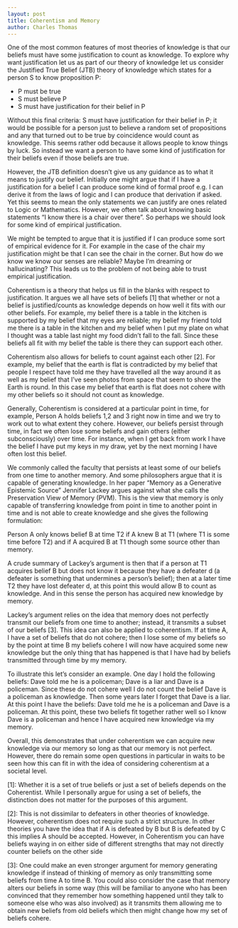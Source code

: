 ```yaml
---
layout: post
title: Coherentism and Memory
author: Charles Thomas
---
```


One of the most common features of most theories of knowledge is that our beliefs must have some justification to count as knowledge. To explore why want justification let us as part of our theory of knowledge let us consider the Justified True Belief (JTB) theory of knowledge which states for a person S to know proposition P: 
* P must be true
* S must believe P
* S must have justification for their belief in P

Without this final criteria: S must have justification for their belief in P; it would be possible for a person just to believe a random set of propositions and any that turned out to be true by coincidence would count as knowledge. This seems rather odd because it allows people to know things by luck. So instead we want a person to have some kind of justification for their beliefs even if those beliefs are true.

However, the JTB definition doesn’t give us any guidance as to what it means to justify our belief. Initially one might argue that if I have a justification for a belief I can produce some kind of formal proof e.g. I can derive it from the laws of logic and I can produce that derivation if asked. Yet this seems to mean the only statements we can justify are ones related to Logic or Mathematics. However, we often talk about knowing basic statements “I know there is a chair over there”. So perhaps we should look for some kind of empirical justification.

We might be tempted to argue that it is justified if I can produce some sort of empirical evidence for it. For example in the case of the chair my justification might be that I can see the chair in the corner. But how do we know we know our senses are reliable? Maybe I’m dreaming or hallucinating? This leads us to the problem of not being able to trust empirical justification. 

Coherentism is a theory that helps us fill in the blanks with respect to justification. It argues we all have sets of beliefs [1] that whether or not a belief is justified/counts as knowledge depends on how well it fits with our other beliefs. For example, my belief there is a table in the kitchen is supported by my belief that my eyes are reliable; my belief my friend told me there is a table in the kitchen and my belief when I put my plate on what I thought was a table last night my food didn’t fall to the fall. Since these beliefs all fit with my belief the table is there they can support each other. 

Coherentism also allows for beliefs to count against each other [2]. For example, my belief that the earth is flat is contradicted by my belief that people I respect have told me they have travelled all the way around it as well as my belief that I’ve seen photos from space that seem to show the Earth is round. In this case my belief that earth is flat does not cohere with my other beliefs so it should not count as knowledge. 

Generally, Coherentism is considered at a particular point in time, for example, Person A holds beliefs 1,2 and 3 right now in time and we try to work out to what extent they cohere. However, our beliefs persist through time, in fact we often lose some beliefs and gain others (either subconsciously) over time. For instance, when I get back from work I have the belief I have put my keys in my draw, yet by the next morning I have often lost this belief. 

We commonly called the faculty that persists at least some of our beliefs from one time to another memory. And some philosophers argue that it is capable of generating knowledge. In her paper “Memory as a Generative Epistemic Source” Jennifer Lackey argues against what she calls the Preservation View of Memory (PVM).  This is the view that memory is only capable of transferring knowledge from point in time to another point in time and is not able to create knowledge and she gives the following formulation:

Person A only knows belief B at time T2 if A knew B at T1 (where T1 is some time before T2) and if A acquired B at T1 though some source other than memory. 

A crude summary of Lackey’s argument is then that if a person at T1 acquires belief B but does not know it because they have a defeater d (a defeater is something that undermines a person’s belief); then at a later time T2 they have lost defeater d, at this point this would allow B to count as knowledge. And in this sense the person has acquired new knowledge by memory.

Lackey’s argument relies on the idea that memory does not perfectly transmit our beliefs from one time to another; instead, it transmits a subset of our beliefs [3]. This idea can also be applied to coherentism. If at time A, I have a set of beliefs that do not cohere; then I lose some of my beliefs so by the point at time B my beliefs cohere I will now have acquired some new knowledge but the only thing that has happened is that I have had by beliefs transmitted through time by my memory. 

To illustrate this let’s consider an example. One day I hold the following beliefs: Dave told me he is a policeman; Dave is a liar and Dave is a policeman. Since these do not cohere well I do not count the belief Dave is a policeman as knowledge. Then some years later I forget that Dave is a liar. At this point I have the beliefs: Dave told me he is a policeman and Dave is a policeman. At this point,  these two beliefs fit together rather well so I know Dave is a policeman and hence I have acquired new knowledge via my memory.

Overall, this demonstrates that under coherentism we can acquire new knowledge via our memory so long as that our memory is not perfect. However, there do remain some open questions in particular in waits to be seen how this can fit in with the idea of considering coherentism at a societal level.

[1]: Whether it is a set of true beliefs or just a set of beliefs depends on the Coherentist. While I personally argue for using a set of beliefs, the distinction does not matter for the purposes of this argument.

[2]: This is not dissimilar to defeaters in other theories of knowledge. However, coherentism does not require such a strict structure. In other theories you have the idea that if A is defeated by B but B is defeated by C this implies A should be accepted. However, in Coherentism you can have beliefs waying in on either side of different strengths that may not directly counter beliefs on the other side

[3]: One could make an even stronger argument for memory generating knowledge if instead of thinking of memory as only transmitting some beliefs from time A to time B. You could also consider the case that memory alters our beliefs in some way (this will be familiar to anyone who has been convinced that they remember how something happened until they talk to someone else who was also involved) as it transmits them allowing me to obtain new beliefs from old beliefs which then might change how my set of beliefs cohere. 
